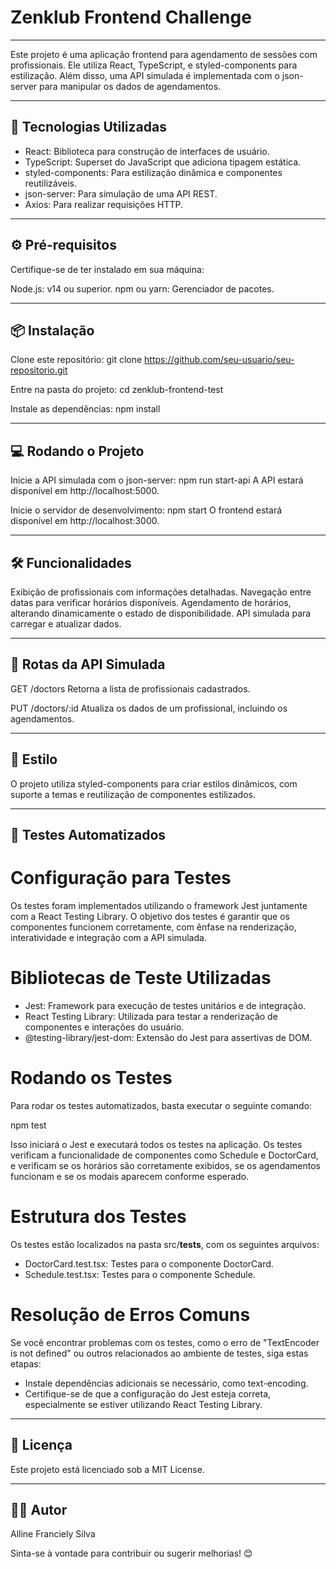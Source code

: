 # Zenklub Frontend Challenge

---

Este projeto é uma aplicação frontend para agendamento de sessões com profissionais. Ele utiliza React, TypeScript, e styled-components para estilização. Além disso, uma API simulada é implementada com o json-server para manipular os dados de agendamentos.

---

## 🚀 Tecnologias Utilizadas
- React: Biblioteca para construção de interfaces de usuário.
- TypeScript: Superset do JavaScript que adiciona tipagem estática.
- styled-components: Para estilização dinâmica e componentes reutilizáveis.
- json-server: Para simulação de uma API REST.
- Axios: Para realizar requisições HTTP.

---

## ⚙️ Pré-requisitos
Certifique-se de ter instalado em sua máquina:

Node.js: v14 ou superior.
npm ou yarn: Gerenciador de pacotes.

---

## 📦 Instalação
Clone este repositório:
git clone https://github.com/seu-usuario/seu-repositorio.git

Entre na pasta do projeto:
cd zenklub-frontend-test

Instale as dependências:
npm install

---

## 💻 Rodando o Projeto
Inicie a API simulada com o json-server:
npm run start-api
A API estará disponível em http://localhost:5000.

Inicie o servidor de desenvolvimento:
npm start
O frontend estará disponível em http://localhost:3000.

---

## 🛠 Funcionalidades
Exibição de profissionais com informações detalhadas.
Navegação entre datas para verificar horários disponíveis.
Agendamento de horários, alterando dinamicamente o estado de disponibilidade.
API simulada para carregar e atualizar dados.

---

## 📝 Rotas da API Simulada
GET /doctors
Retorna a lista de profissionais cadastrados.

PUT /doctors/:id
Atualiza os dados de um profissional, incluindo os agendamentos.

---

## 🎨 Estilo
O projeto utiliza styled-components para criar estilos dinâmicos, com suporte a temas e reutilização de componentes estilizados.

---

## 🧪 Testes Automatizados
# Configuração para Testes
Os testes foram implementados utilizando o framework Jest juntamente com a React Testing Library. O objetivo dos testes é garantir que os componentes funcionem corretamente, com ênfase na renderização, interatividade e integração com a API simulada.

# Bibliotecas de Teste Utilizadas
- Jest: Framework para execução de testes unitários e de integração.
- React Testing Library: Utilizada para testar a renderização de componentes e interações do usuário.
- @testing-library/jest-dom: Extensão do Jest para assertivas de DOM.

# Rodando os Testes
Para rodar os testes automatizados, basta executar o seguinte comando:

npm test

Isso iniciará o Jest e executará todos os testes na aplicação. Os testes verificam a funcionalidade de componentes como Schedule e DoctorCard, e verificam se os horários são corretamente exibidos, se os agendamentos funcionam e se os modais aparecem conforme esperado.

# Estrutura dos Testes
Os testes estão localizados na pasta src/__tests__, com os seguintes arquivos:
- DoctorCard.test.tsx: Testes para o componente DoctorCard.
- Schedule.test.tsx: Testes para o componente Schedule.

# Resolução de Erros Comuns
Se você encontrar problemas com os testes, como o erro de "TextEncoder is not defined" ou outros relacionados ao ambiente de testes, siga estas etapas:
- Instale dependências adicionais se necessário, como text-encoding.
- Certifique-se de que a configuração do Jest esteja correta, especialmente se estiver utilizando React Testing Library.

---

## 📜 Licença
Este projeto está licenciado sob a MIT License.

---

## 👨‍💻 Autor
Alline Franciely Silva

Sinta-se à vontade para contribuir ou sugerir melhorias! 😊

